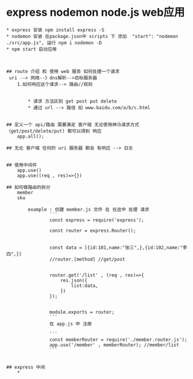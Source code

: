 # express nodemon node.js web应用

	* express 安装 npm install express -S
	* nodemon 安装 在package.json中 scripts 下 添加  "start": "nodemon ./src/app.js", 运行 npm i nodemon -D
	* npm start 启动应用



	## route 介绍 和 使用 web 服务 如何处理一个请求
	 uri --> 网络--》dns解析-->目标服务器
	 	1.如何响应这个请求--> 路由//规则


			* 请求 方法区别 get post put delete
			* 通过 url --> 路径 如 www.baidu.com/a/b/c.html


	## 定义一个 api/路由 需要满足 客户端 无论使用神马请求方式 （get/post/delete/put) 都可以得到 响应
		app.all();

	## 无论 客户端 任何的 uri 服务器 都会 有响应 --> 日志


	## 使用中间件
		app.use()
		app.use((req , res)=>{})

	## 如何做路由的拆分
		member
		sku

			example : 创建 member.js 文件 在 在这中 处理 请求 
					```
					const express = require('express');

					const router = express.Router();


					const data = [{id:101,name:"张三",},{id:102,name:"李四",}]
					//router.[method] //get/post


					router.get('/list' , (req , res)=>{
						res.json({
							list:data,
						})
					});


					module.exports = router;
					```
					在 app.js 中 注册 

					```
					const memberRouter = require('./member.router.js');
					app.use('/member' , memberRouter); //member/list	
					```


	## express 中间
		* 





